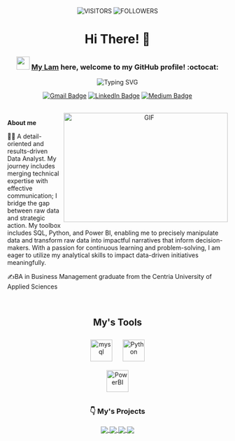 <div align="center">

<img alt="VISITORS" src="https://komarev.com/ghpvc/?username=mylam7&style=flat&labelColor=red&logo=github&label=PROFILE+VIEWS&color=971901"/>
<img alt="FOLLOWERS" src="https://img.shields.io/github/followers/mylam7?color=971901&logo=githubb&label=FOLLOWERS"/>

<h1> Hi There! 👋 </h1>




### <img src="https://media.giphy.com/media/WUlplcMpOCEmTGBtBW/giphy.gif" width="30">  [My Lam](https://www.linkedin.com/in/mylam7/) here, welcome to my GitHub profile! :octocat:
![Typing SVG](https://readme-typing-svg.demolab.com?font=Noto+Sans&weight=600&size=21&duration=2000&color=000000&background=FFFFFF&center=true&vCenter=true&width=435&lines=I'm+a+Data+Analyst%2C+;A+Business+Business+Intelligence+Analyst )

[![Gmail Badge](https://img.shields.io/badge/-mylam7397-c14438?style=social&logo=Gmail&logoColor=red&link=mailto:mylam7397@gmail.com)](mailto:email@anuragsingh.dev)
[![LinkedIn Badge](https://img.shields.io/badge/-mylam7-blue?style=social&logo=Linkedin&logoColor=blue&link=https://www.linkedin.com/in/mylam7/)](https://www.linkedin.com/in/mylam7/)
[![Medium Badge](http://img.shields.io/badge/-mylam-1ca0f1?style=social&logo=Medium&logoColor=black&link=https://medium.com/@mylam)](https://medium.com/@mylam)

<br>

<img align="right" height="250" width="375" alt="GIF" src="IMG/quote.gif" />


</div>

 
**About me**

👩‍🎓 A detail-oriented and results-driven Data Analyst. My journey includes merging technical expertise with effective communication; I bridge the gap between raw data and strategic action. My toolbox includes SQL, Python, and Power BI, enabling me to precisely manipulate data and transform raw data into impactful narratives that inform decision-makers. With a passion for continuous learning and problem-solving, I am eager to utilize my analytical skills to impact data-driven initiatives meaningfully.

✍️BA in Business Management graduate from the Centria University of Applied Sciences

<br>

<div align="center">

## My's Tools  
<div align="center">  
<a href="https://https://www.mysql.com//" target="_blank"><img style="margin: 10px" src="https://profilinator.rishav.dev/skills-assets/mysql-original-wordmark.svg" alt="mysql" height="50" /></a>
<a href="https://www.python.org/" target="_blank"><img style="margin: 10px" src="https://profilinator.rishav.dev/skills-assets/python-original.svg" alt="Python" height="50" /></a>  
</div>
<a href="https://https://powerbi.microsoft.com/en-us/" target="_blank"><img style="margin: 10px" src="https://profilinator.rishav.dev/skills-assets/powerbi-microsoft-original.svg" alt="PowerBI" height="50" /></a>  
</div>

<div align="center">
 
### 👇 **My's Projects**

<a href="https://github.com/mylam7/PBI">
  <!-- Change the `github-readme-stats.anuraghazra1.vercel.app` to `github-readme-stats.vercel.app`  -->
  <img align="center" src="https://github-readme-stats.vercel.app/api/pin/?username=mylam7&repo=PBI&theme=shadow_blue" />
</a>  

<a href="https://github.com/mylam7/Explore-Ecommerce-Dataset/tree/main">
  <!-- Change the `github-readme-stats.anuraghazra1.vercel.app` to `github-readme-stats.vercel.app`  -->
  <img align="center" src="https://github-readme-stats.vercel.app/api/pin/?username=mylam7&repo=Explore-Ecommerce-Dataset&theme=shadow_blue" />
</a>  

<a href="https://github.com/mylam7/ML_4G_service_project">
  <!-- Change the `github-readme-stats.anuraghazra1.vercel.app` to `github-readme-stats.vercel.app`  -->
  <img align="center" src="https://github-readme-stats.vercel.app/api/pin/?username=mylam7&repo=ML_4G_service_project&theme=shadow_blue" />

<a href="https://github.com/mylam7/Python-RFM-Analysis">
  <!-- Change the `github-readme-stats.anuraghazra1.vercel.app` to `github-readme-stats.vercel.app`  -->
  <img align="center" src="https://github-readme-stats.vercel.app/api/pin/?username=mylam7&repo=Python-RFM-Analysis&theme=shadow_blue" />
</a>  
